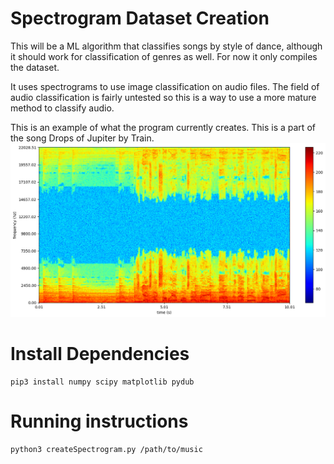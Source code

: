 # Spectrogram Dataset Creation
This will be a ML algorithm that classifies songs by style of dance, although it should work for classification of genres as well. For now it only compiles the dataset.

It uses spectrograms to use image classification on audio files. The field of audio classification is fairly untested so this is a way to use a more mature method to classify audio.

This is an example of what the program currently creates. This is a part of the song Drops of Jupiter by Train.
![alt text](https://github.com/Catalyze326/ML-Spectrogram-Dataset-Creation/blob/master/Spectrograms/DropsOfJupiter.png)


# Install Dependencies
````
pip3 install numpy scipy matplotlib pydub 
````
# Running instructions
````
python3 createSpectrogram.py /path/to/music
````